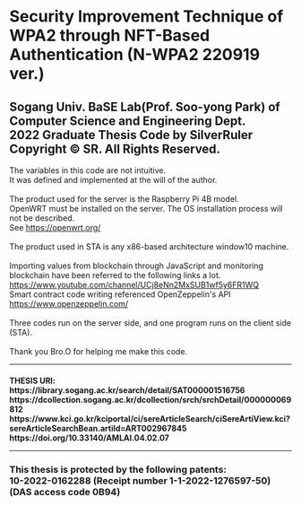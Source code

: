 # Security Improvement Technique of WPA2 through NFT-Based Authentication (N-WPA2 220919 ver.)<br/>
Sogang Univ. BaSE Lab(Prof. Soo-yong Park) of Computer Science and Engineering Dept.<br/>
2022 Graduate Thesis Code by SilverRuler <br/>
Copyright © SR. All Rights Reserved. <br/>
-------------------------------------
The variables in this code are not intuitive.<br/>
It was defined and implemented at the will of the author.<br/>
<br/>
The product used for the server is the Raspberry Pi 4B model.<br/>
OpenWRT must be installed on the server. The OS installation process will not be described. <br/>See https://openwrt.org/<br/>
<br/>
The product used in STA is any x86-based architecture window10 machine.<br/>
<br/>
Importing values from blockchain through JavaScript and monitoring blockchain have been referred to the following links a lot.<br/> https://www.youtube.com/channel/UCj8eNn2MxSUB1wf5y6FR1WQ<br/>
Smart contract code writing referenced OpenZeppelin's API<br/> https://www.openzeppelin.com/<br/>
<br/>
Three codes run on the server side, and one program runs on the client side (STA).<br/>
<br/>
Thank you Bro.O for helping me make this code.<br/>

-------------------------------------
<h4>THESIS URl: <br/>
https://library.sogang.ac.kr/search/detail/SAT000001516756 <br/>
https://dcollection.sogang.ac.kr/dcollection/srch/srchDetail/000000069812 <br/>
https://www.kci.go.kr/kciportal/ci/sereArticleSearch/ciSereArtiView.kci?sereArticleSearchBean.artiId=ART002967845
https://doi.org/10.33140/AMLAI.04.02.07
<hr/>
<h3> This thesis is protected by the following patents: <br/>
10-2022-0162288 (Receipt number 1-1-2022-1276597-50) (DAS access code 0B94) </h3>
